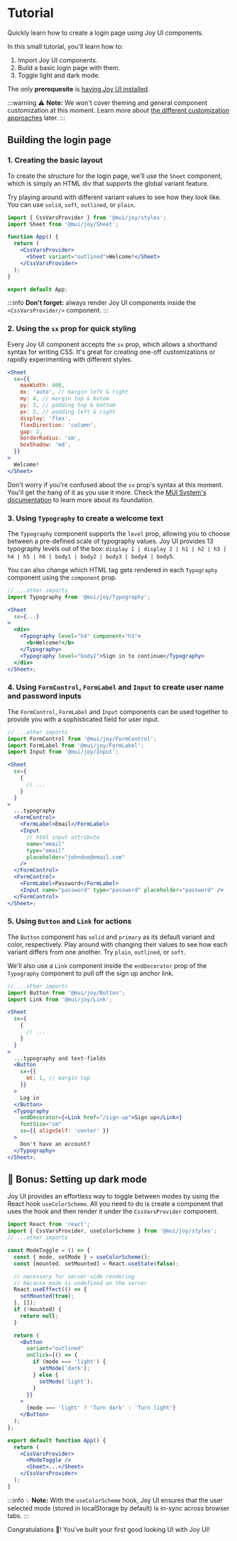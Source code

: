 # Tutorial

<p class="description">Quickly learn how to create a login page using Joy UI components.</p>

In this small tutorial, you'll learn how to:

1. Import Joy UI components.
2. Build a basic login page with them.
3. Toggle light and dark mode.

The only **prerequesite** is [having Joy UI installed](/joy-ui/getting-started/installation/).

:::warning
⚠️ **Note:** We won't cover theming and general component customization at this moment. Learn more about [the different customization approaches](/joy-ui/customization/approaches/) later.
:::

## Building the login page

### 1. Creating the basic layout

To create the structure for the login page, we'll use the `Sheet` component, which is simply an HTML div that supports the global variant feature.

Try playing around with different variant values to see how they look like. You can use `solid`, `soft`, `outlined`, or `plain`.

```jsx
import { CssVarsProvider } from '@mui/joy/styles';
import Sheet from '@mui/joy/Sheet';

function App() {
  return (
    <CssVarsProvider>
      <Sheet variant="outlined">Welcome!</Sheet>
    </CssVarsProvider>
  );
}

export default App;
```

:::info
**Don't forget:** always render Joy UI components inside the `<CssVarsProvider/>` component.
:::

### 2. Using the `sx` prop for quick styling

Every Joy UI component accepts the `sx` prop, which allows a shorthand syntax for writing CSS. It's great for creating one-off customizations or rapidly experimenting with different styles.

```jsx
<Sheet
  sx={{
    maxWidth: 400,
    mx: 'auto', // margin left & right
    my: 4, // margin top & botom
    py: 3, // padding top & bottom
    px: 2, // padding left & right
    display: 'flex',
    flexDirection: 'column',
    gap: 2,
    borderRadius: 'sm',
    boxShadow: 'md',
  }}
>
  Welcome!
</Sheet>
```

Don't worry if you're confused about the `sx` prop's syntax at this moment. You'll get the hang of it as you use it more. Check the [MUI System's documentation](/system/getting-started/the-sx-prop/) to learn more about its foundation.

### 3. Using `Typography` to create a welcome text

The `Typography` component supports the `level` prop, allowing you to choose between a pre-defined scale of typography values. Joy UI provides 13 typography levels out of the box: `display 1 | display 2 | h1 | h2 | h3 | h4 | h5 | h6 | body1 | body2 | body3 | body4 | body5`.

You can also change which HTML tag gets rendered in each `Typography` component using the `component` prop.

```jsx
// ...other imports
import Typography from '@mui/joy/Typography';

<Sheet
  sx={...}
>
  <div>
    <Typography level="h4" component="h1">
      <b>Welcome!</b>
    </Typography>
    <Typography level="body2">Sign in to continue</Typography>
  </div>
</Sheet>;
```

### 4. Using `FormControl`, `FormLabel` and `Input` to create user name and password inputs

The `FormControl`, `FormLabel` and `Input` components can be used together to provide you with a sophisticated field for user input.

```jsx
// ...other imports
import FormControl from '@mui/joy/FormControl';
import FormLabel from '@mui/joy/FormLabel';
import Input from '@mui/joy/Input';

<Sheet
  sx={
    {
      // ...
    }
  }
>
  ...typography
  <FormControl>
    <FormLabel>Email</FormLabel>
    <Input
      // html input attribute
      name="email"
      type="email"
      placeholder="johndoe@email.com"
    />
  </FormControl>
  <FormControl>
    <FormLabel>Password</FormLabel>
    <Input name="password" type="password" placeholder="password" />
  </FormControl>
</Sheet>;
```

### 5. Using `Button` and `Link` for actions

The `Button` component has `solid` and `primary` as its default variant and color, respectively. Play around with changing their values to see how each variant differs from one another. Try `plain`, `outlined`, or `soft`.

We'll also use a `Link` component inside the `endDecorator` prop of the `Typography` component to pull off the sign up anchor link.

```jsx
// ...other imports
import Button from '@mui/joy/Button';
import Link from '@mui/joy/Link';

<Sheet
  sx={
    {
      // ...
    }
  }
>
  ...typography and text-fields
  <Button
    sx={{
      mt: 1, // margin top
    }}
  >
    Log in
  </Button>
  <Typography
    endDecorator={<Link href="/sign-up">Sign up</Link>}
    fontSize="sm"
    sx={{ alignSelf: 'center' }}
  >
    Don't have an account?
  </Typography>
</Sheet>;
```

<!-- TODO: Add the result image -->

## 🎁 Bonus: Setting up dark mode

Joy UI provides an effortless way to toggle between modes by using the React hook `useColorScheme`. All you need to do is create a component that uses the hook and then render it under the `CssVarsProvider` component.

```jsx
import React from 'react';
import { CssVarsProvider, useColorScheme } from '@mui/joy/styles';
// ...other imports

const ModeToggle = () => {
  const { mode, setMode } = useColorScheme();
  const [mounted, setMounted] = React.useState(false);

  // necessary for server-side rendering
  // because mode is undefined on the server
  React.useEffect(() => {
    setMounted(true);
  }, []);
  if (!mounted) {
    return null;
  }

  return (
    <Button
      variant="outlined"
      onClick={() => {
        if (mode === 'light') {
          setMode('dark');
        } else {
          setMode('light');
        }
      }}
    >
      {mode === 'light' ? 'Turn dark' : 'Turn light'}
    </Button>
  );
};

export default function App() {
  return (
    <CssVarsProvider>
      <ModeToggle />
      <Sheet>...</Sheet>
    </CssVarsProvider>
  );
}
```

:::info
💡 **Note:** With the `useColorScheme` hook, Joy UI ensures that the user selected mode (stored in localStorage by default) is in-sync across browser tabs.
:::

Congratulations 🎉! You've built your first good looking UI with Joy UI!

